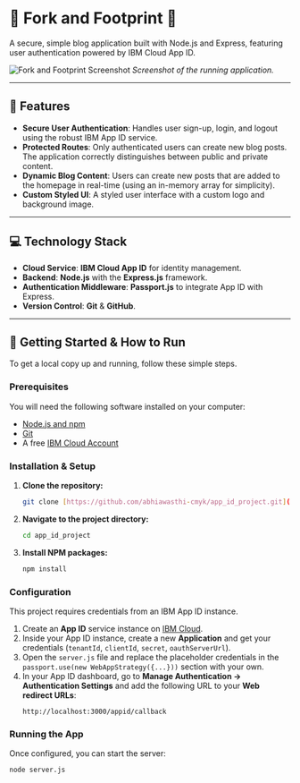 # 🍴 Fork and Footprint 👣

A secure, simple blog application built with Node.js and Express, featuring user authentication powered by IBM Cloud App ID.

![Fork and Footprint Screenshot](https://i.ibb.co/hK7JqfS/WEE.jpg)
*Screenshot of the running application.*

---

## 🚀 Features

* **Secure User Authentication**: Handles user sign-up, login, and logout using the robust IBM App ID service.
* **Protected Routes**: Only authenticated users can create new blog posts. The application correctly distinguishes between public and private content.
* **Dynamic Blog Content**: Users can create new posts that are added to the homepage in real-time (using an in-memory array for simplicity).
* **Custom Styled UI**: A styled user interface with a custom logo and background image.

---

## 💻 Technology Stack

* **Cloud Service**: **IBM Cloud App ID** for identity management.
* **Backend**: **Node.js** with the **Express.js** framework.
* **Authentication Middleware**: **Passport.js** to integrate App ID with Express.
* **Version Control**: **Git** & **GitHub**.

---

## 🔧 Getting Started & How to Run

To get a local copy up and running, follow these simple steps.

### Prerequisites

You will need the following software installed on your computer:
* [Node.js and npm](https://nodejs.org/)
* [Git](https://git-scm.com/)
* A free [IBM Cloud Account](https://cloud.ibm.com/registration)

### Installation & Setup

1.  **Clone the repository:**
    ```bash
    git clone [https://github.com/abhiawasthi-cmyk/app_id_project.git](https://github.com/abhiawasthi-cmyk/app_id_project.git)
    ```

2.  **Navigate to the project directory:**
    ```bash
    cd app_id_project
    ```

3.  **Install NPM packages:**
    ```bash
    npm install
    ```

### Configuration

This project requires credentials from an IBM App ID instance.

1.  Create an **App ID** service instance on [IBM Cloud](https://cloud.ibm.com/).
2.  Inside your App ID instance, create a new **Application** and get your credentials (`tenantId`, `clientId`, `secret`, `oauthServerUrl`).
3.  Open the `server.js` file and replace the placeholder credentials in the `passport.use(new WebAppStrategy({...}))` section with your own.
4.  In your App ID dashboard, go to **Manage Authentication -> Authentication Settings** and add the following URL to your **Web redirect URLs**:
    ```
    http://localhost:3000/appid/callback
    ```

### Running the App

Once configured, you can start the server:
```bash
node server.js